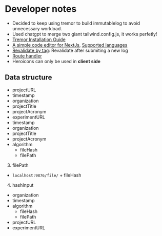 # Developer notes

- Decided to keep using tremor to build immutablelog to avoid unnecessary workload.
- Used chatgpt to merge two giant tailwind.config.js, it works perfetly!
- [Tremor Installation Guide](https://www.tremor.so/docs/getting-started/installation)
- [A simple code editor for NextJs](https://github.com/uiwjs/react-textarea-code-editor#support-nextjs), [Supported languages](https://github.com/wooorm/refractor#syntaxes)
- [Revalidate by tag](https://nextjs.org/docs/app/building-your-application/caching#on-demand-revalidation): Revalidate after submiting a new log
- [Route handler](https://nextjs.org/docs/app/building-your-application/routing/route-handlers)
- Heroicons can only be used in **client side**

## Data structure

- projectURL
- timestamp
- organization
- projectTitle
- projectAcronym
- experimentURL
- timestamp
- organization
- projectTitle
- projectAcronym
- algorithm
  - fileHash
  - filePath

3. filePath

- `localhost:9876/file/` + fileHash

4. hashInput

- organization
- timestamp
- algorithm
  - fileHash
  - filePath
- projectURL
- experimentURL
